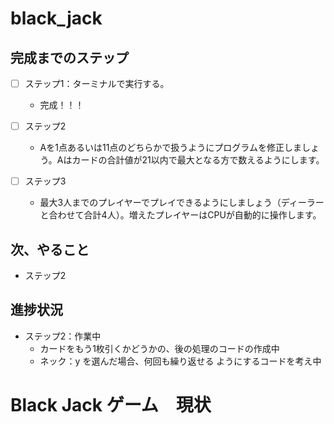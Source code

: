 # black_jack

## 完成までのステップ

- [ ] ステップ1：ターミナルで実行する。
  - 完成！！！

- [ ] ステップ2
  - Aを1点あるいは11点のどちらかで扱うようにプログラムを修正しましょう。Aはカードの合計値が21以内で最大となる方で数えるようにします。

- [ ] ステップ3
  - 最大3人までのプレイヤーでプレイできるようにしましょう（ディーラーと合わせて合計4人）。増えたプレイヤーはCPUが自動的に操作します。

## 次、やること

- ステップ2

## 進捗状況

- ステップ2：作業中
  - カードをもう1枚引くかどうかの、後の処理のコードの作成中
  - ネック：y を選んだ場合、何回も繰り返せる ようにするコードを考え中

# Black Jack ゲーム　現状

```

```
